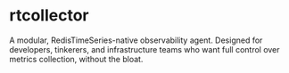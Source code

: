 # rtcollector
A modular, RedisTimeSeries-native observability agent.  Designed for developers, tinkerers, and infrastructure teams who want full control over metrics collection, without the bloat.
